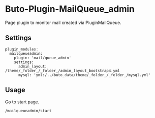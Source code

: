 # Buto-Plugin-MailQueue_admin

Page plugin to monitor mail created via PluginMailQueue.

## Settings

```
plugin_modules:
  mailqueueadmin:
    plugin: 'mail/queue_admin'
    settings:
      admin_layout: /theme/_folder_/_folder_/admin_layout_bootstrap4.yml
      mysql: 'yml:/../buto_data/theme/_folder_/_folder_/mysql.yml'
```

## Usage

Go to start page.

```
/mailqueueadmin/start
```
